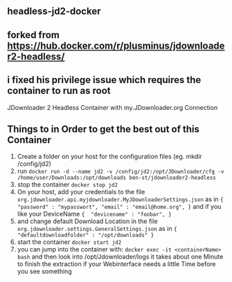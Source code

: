 ## headless-jd2-docker
## forked from https://hub.docker.com/r/plusminus/jdownloader2-headless/
## i fixed his privilege issue which requires the container to run as root
JDownloader 2 Headless Container with my.JDownloader.org Connection

## Things to in Order to get the best out of this Container
1. Create a folder on your host for the configuration files (eg. mkdir /config/jd2)
2. run `docker run -d --name jd2 -v /config/jd2:/opt/JDownloader/cfg -v /home/user/Downloads:/opt/downloads ben-st/jdownloader2-headless`
3. stop the container `docker stop jd2`
4. On your host, add your credentials to the file `org.jdownloader.api.myjdownloader.MyJDownloaderSettings.json` as in `{ "password" : "mypasswort", "email" : "email@home.org", }` and if you like your DeviceName `{  "devicename" : "foobar", }`
5. and change default Download Location in the file `org.jdownloader.settings.GeneralSettings.json` as in `{ "defaultdownloadfolder" : "/opt/downloads" }`
6. start the container `docker start jd2`
7. you can jump into the container with: `docker exec -it <containerName> bash` and then look into /opt/Jdownloader/logs it takes about one Minute to finish the extraction if your Webinterface needs a little Time before you see something
